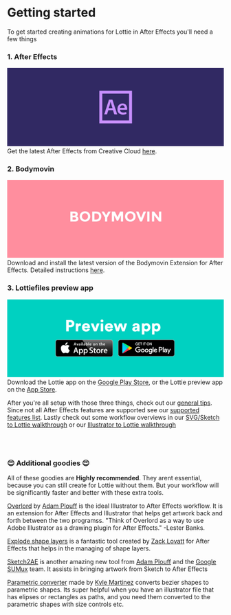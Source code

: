 # Getting started

To get started creating animations for Lottie in After Effects you'll need a few things

### 1. After Effects
![After Effects](/images/1-AfterEffects.png)
<br>Get the latest After Effects from Creative Cloud [here](http://www.adobe.com/products/aftereffects.html).



### 2. Bodymovin
![BodyMovin](/images/2-Bodymovin.png)
<br>Download and install the latest version of the Bodymovin Extension for After Effects. Detailed instructions [here](/after-effects/bodymovin-installation.md).


### 3. Lottiefiles preview app
![Lottie preview app](/images/3-Previewapp.png)
<br>Download the Lottie app on the [Google Play Store](https://play.google.com/store/apps/details?id=com.airbnb.lottie), or the Lottie preview app on the [App Store](https://www.lottiefiles.com/ios).

After you're all setup with those three things, check out our [general tips](/after-effets/general-tips.d). Since not all After Effects features are supported see our [supported features list](/after-effects/supported-features.md). Lastly check out some workflow overviews in our [SVG/Sketch to Lottie walkthrough](/after-effects/artwork-to-lottie-walkthrough.md) or our [Illustrator to Lottie walkthrough](/after-effects/illustrator-to-lottie-walkthrough.md)

<br>
<br>

### 😍 Additional goodies 😍
All of these goodies are <b>Highly recommended</b>. They arent essential, because you can still create for Lottie without them. But your workflow will be significantly faster and better with these extra tools.

[Overlord](http://www.battleaxe.co/overlord/) by [Adam Plouff](https://twitter.com/adamplouff) is the ideal Illustrator to  After Effects workflow. It is an extension for After Effects and Illustrator that helps get artwork back and forth between the two programss. "Think of Overlord as a way to use Adobe Illustrator as a drawing plugin for After Effects." -Lester Banks.

[Explode shape layers](http://aescripts.com/explode-shape-layers/) is a fantastic tool created by [Zack Lovatt](https://twitter.com/zlovatt?lang=en) for After Effects that helps in the managing of shape layers.

[Sketch2AE](https://google.github.io/sketch2ae/) is another amazing new tool from [Adam Plouff](http://adamplouff.com/) and the [Google SUMux](https://design.google/) team. It assists in bringing artwork from Sketch to After Effects

[Parametric converter](https://www.kyle-martinez.com/tools/parametric-converter/) made by [Kyle Martinez](https://twitter.com/kyletmartinez) converts bezier shapes to parametric shapes. Its super helpful when you have an illustrator file that has elipses or rectangles as paths, and you need them converted to the parametric shapes with size controls etc.

